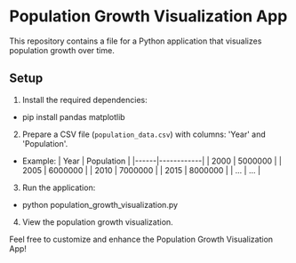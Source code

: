 
# Population Growth Visualization App

This repository contains a file for a Python application that visualizes population growth over time.

## Setup

1. Install the required dependencies:
- pip install pandas matplotlib

2. Prepare a CSV file (`population_data.csv`) with columns: 'Year' and 'Population'.
- Example:
  | Year | Population |
  |------|------------|
  | 2000 | 5000000    |
  | 2005 | 6000000    |
  | 2010 | 7000000    |
  | 2015 | 8000000    |
  | ...  | ...        |

3. Run the application:
- python population_growth_visualization.py


4. View the population growth visualization.

Feel free to customize and enhance the Population Growth Visualization App!
